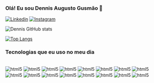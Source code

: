 ### Olá! Eu sou Dennis Augusto Gusmão  👋

[![Linkedin](https://img.shields.io/badge/LinkedIn-0077B5?style=for-the-badge&logo=linkedin&logoColor=white)](https://www.linkedin.com/in/dennis-gusm%C3%A3o-16150b119/)
[![Instagram](https://img.shields.io/badge/Instagram-E4405F?style=for-the-badge&logo=instagram&logoColor=white)](https://www.instagram.com/dennisautg/)

![Dennis GitHub stats](https://github-readme-stats.vercel.app/api?username=Dennisaugus&show_icons=true&theme=onedark)

[![Top Langs](https://github-readme-stats.vercel.app/api/top-langs/?username=Dennisaugus)](https://github.com/anuraghazra/github-readme-stats)

### Tecnologias que eu uso no meu dia

<div style="display: inline_block"><br/>
  <img align="center" alt="html5" src=https://img.shields.io/badge/Python-14354C?style=for-the-badge&logo=python&logoColor=white />
  <img align="center" alt="html5" src=https://img.shields.io/badge/HTML5-E34F26?style=for-the-badge&logo=html5&logoColor=white />
  <img align="center" alt="html5" src=https://img.shields.io/badge/C%23-239120?style=for-the-badge&logo=c-sharp&logoColor=white />
  <img align="center" alt="html5" src=https://img.shields.io/badge/Go-00ADD8?style=for-the-badge&logo=go&logoColor=white />
  <img align="center" alt="html5" src=https://img.shields.io/badge/.NET-5C2D91?style=for-the-badge&logo=.net&logoColor=white />
  <img align="center" alt="html5" src=https://img.shields.io/badge/Django-092E20?style=for-the-badge&logo=django&logoColor=white />
  <img align="center" alt="html5" src=https://img.shields.io/badge/PostgreSQL-316192?style=for-the-badge&logo=postgresql&logoColor=white />
  <img align="center" alt="html5" src=https://img.shields.io/badge/MongoDB-4EA94B?style=for-the-badge&logo=mongodb&logoColor=white />
  <img align="center" alt="html5" src=https://img.shields.io/badge/Amazon_AWS-FF9900?style=for-the-badge&logo=amazonaws&logoColor=white />
  <img align="center" alt="html5" src=https://img.shields.io/badge/Google_Cloud-4285F4?style=for-the-badge&logo=google-cloud&logoColor=white />
  <img align="center" alt="html5" src=https://img.shields.io/badge/GIT-E44C30?style=for-the-badge&logo=git&logoColor=white />
  <img align="center" alt="html5" src=https://img.shields.io/badge/Airflow-017CEE?style=for-the-badge&logo=Apache%20Airflow&logoColor=white />
  <img align="center" alt="html5" src=https://img.shields.io/badge/Jenkins-D24939?style=for-the-badge&logo=Jenkins&logoColor=white />
  <img align="center" alt="html5" src=https://img.shields.io/badge/Linux-FCC624?style=for-the-badge&logo=linux&logoColor=black />    
  <img align="center" alt="html5" src=https://img.shields.io/badge/Ubuntu-E95420?style=for-the-badge&logo=ubuntu&logoColor=white />
  <img align="center" alt="html5" src=https://img.shields.io/badge/Kali_Linux-557C94?style=for-the-badge&logo=kali-linux&logoColor=white />
</div>
